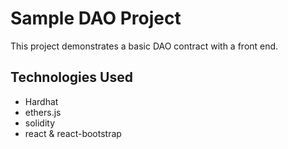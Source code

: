 # Sample DAO Project

This project demonstrates a basic DAO contract with a front end.

## Technologies Used

* Hardhat
* ethers.js
* solidity
* react & react-bootstrap
